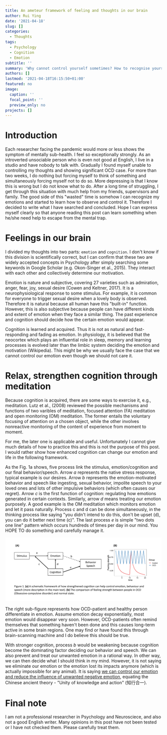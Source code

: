 ```yaml
---
title: An ameteur framework of feeling and thoughts in our brain
author: Rui Ying
date: '2021-04-18'
slug: []
categories:
  - Thoughts
tags:
  - Psychology
  - Cognition
  - Emotion
subtitle: ''
summary: 'Why cannot control yourself sometimes? How to recognise yourself?'
authors: []
lastmod: '2021-04-18T16:15:50+01:00'
featured: no
image:
  caption: ''
  focal_point: ''
  preview_only: no
projects: []
---
```

# Introduction
Each researcher facing the pandemic would more or less shows the symptom of mentally sub-health. I feel so exceptionally strongly. As an introverted unsociable person who is even not good at English, I live in a studio and have nobody to talk with. Gradually I found myself unable to controlling my thoughts and showing significant OCD case. For more than two weeks, I do nothing but forcing myself to think of something and simultaneously forcing myself not to do so.  More depressing is that I know this is wrong but I do not know what to do. After a long time of struggling, I get through this situation with much help from my friends, supervisors and family. The good side of this "wasted" time is somehow I can recognize my emotions and started to learn how to observe and control it. Therefore I decided to write what I have searched and concluded. Hope I can express myself clearly so that anyone reading this post can learn something when he/she need help to escape from the mental trap.

# Feelings in our brain
I divided my thoughts into two parts: `emotion` and `cognition`. I don't know if this division is scientifically correct, but I can confirm that these two are widely accepted concepts in Psychology after simply searching some keywords in Google Scholar (e.g. Okon-Singer et al., 2015). They interact with each other and collectively determine our motivation.

Emotion is nature and subjective, covering 27 varieties such as admiration, anger, fear, joy, sexual desire (Cowen and Keltner, 2017). It is a neurophysiological response to some stimulus. For example, it is common for everyone to trigger sexual desire when a lovely body is observed. Therefore it is natural because all human have this "built-in" function. However, this is also subjective because people can have different kinds and extent of emotion when they face a similar thing. The past experience and cognition should decide how the certain emotion would appear.

Cognition is learned and acquired. Thus it is not as natural and fast-responding and fading as emotion.  In physiology, it is believed that the neocortex which plays an influential role in sleep, memory and learning processes is evolved later than the limbic system deciding the emotion and motivation (Wikipedia). This might be why we usually face the case that we cannot control our emotion even though we should not care it. 
# Relax, strengthen cognition through meditation

Because cognition is acquired, there are some ways to exercise it, e.g., meditation. Lutz et al., (2008) reviewed the possible mechanisms and functions of two varibles of meditation, focused attention (FA) meditation and open monitoring (OM) meditation. The former entails the voluntary focusing of attention on a chosen object, while the other involves nonreactive monitoring of the content of experience from moment to moment.

For me, the later one is applicable and useful. Unfortunately I cannot give much details of how to practice this and this is not the purpose of this post. I would rather show how enhanced cognition can change our emotion and life in the following framework.

As the Fig. 1a shows, five process link the stimulus, emotion/cognition and our final behavior/speech. Arrow *a* represents the native stress response, typical example is our desires. Arrow *b* represents the emotion-motivated behavior and speech like ingesting, sexual behavior, impolite speech to your loved ones and lots of other impulsive behaviors (which often causes our regret). Arrow *c* is the first function of cognition: regulating how emotions generated in certain contexts. Similarly, arrow *d* means treating our emotion purposely. A good example is the OM meditation which monitors emotion and let it pass naturally. Process c and d can be done simultaneously, in the thinking process like saying "you didn't intend to do this, don't be upset (d), you can do it better next time (c)". The last process *e* is simple "two dots one line" pattern which occurs hundreds of times per day in our mind. You HOPE TO do something and carefully manage it.

![](images/Figure1.png)

The right sub-figure represents how OCD-patient and healthy person differentiate in emotion. Assume emotion decay exponentially, most emotion would disappear very soon. However, OCD-patients often remind themselves that something haven't been done and this causes long-term active in some brain regions. One may find or have found this through brain-scanning machine and I do believe this should be true.

With stronger cognition, process *b* would be weakening because cognition become the dominating factor deciding our behavior and speech. We can also prevent and treat our unwanted emotion in a rational way. In other way, we can then decide what I should think in my mind. However, it is not saying we eliminate our emotion or the emotion lost its impacts anymore (which is actually impossible for any animal). It is saying <u>we can control our emotion and reduce the influence of unwanted negative emotion</u>, equating the Chinese ancient theory - "Unity of knowledge and action" (知行合一).

# Final note
I am not a professional researcher in Psychology and Neurosciece, and also not a good English writer. Many opinions in this post have not been tested or I have not checked them. Please carefully treat them.


